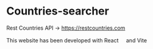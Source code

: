 # Countries-searcher
Rest Countries API -> https://restcountries.com

This website has been developed with React<img src="https://skillicons.dev/icons?i=react" style="width: 1rem;" /> and Vite <img src="https://skillicons.dev/icons?i=vite" style="width: 1rem;" />
